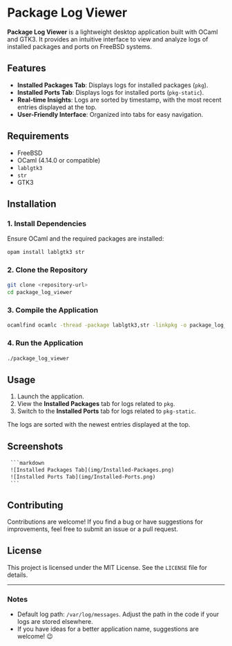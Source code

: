 # Package Log Viewer

**Package Log Viewer** is a lightweight desktop application built with OCaml and GTK3. It provides an intuitive interface to view and analyze logs of installed packages and ports on FreeBSD systems. 

## Features

- **Installed Packages Tab**: Displays logs for installed packages (`pkg`).
- **Installed Ports Tab**: Displays logs for installed ports (`pkg-static`).
- **Real-time Insights**: Logs are sorted by timestamp, with the most recent entries displayed at the top.
- **User-Friendly Interface**: Organized into tabs for easy navigation.

## Requirements

- FreeBSD
- OCaml (4.14.0 or compatible)
- `lablgtk3`
- `str`
- GTK3

## Installation

### 1. Install Dependencies

Ensure OCaml and the required packages are installed:

```bash
opam install lablgtk3 str
```

### 2. Clone the Repository

```bash
git clone <repository-url>
cd package_log_viewer
```

### 3. Compile the Application

```bash
ocamlfind ocamlc -thread -package lablgtk3,str -linkpkg -o package_log_viewer package_log_viewer.ml
```

### 4. Run the Application

```bash
./package_log_viewer
```

## Usage

1. Launch the application.
2. View the **Installed Packages** tab for logs related to `pkg`.
3. Switch to the **Installed Ports** tab for logs related to `pkg-static`.

The logs are sorted with the newest entries displayed at the top.

## Screenshots

     ```markdown
     ![Installed Packages Tab](img/Installed-Packages.png)
     ![Installed Ports Tab](img/Installed-Ports.png)
     ```

## Contributing

Contributions are welcome! If you find a bug or have suggestions for improvements, feel free to submit an issue or a pull request.

## License

This project is licensed under the MIT License. See the `LICENSE` file for details.

---

### Notes

- Default log path: `/var/log/messages`. Adjust the path in the code if your logs are stored elsewhere.
- If you have ideas for a better application name, suggestions are welcome! 😉

